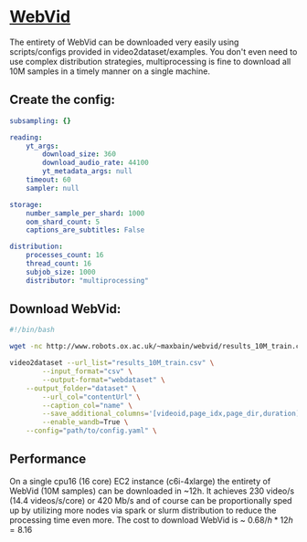# [WebVid](https://m-bain.github.io/webvid-dataset/)

The entirety of WebVid can be downloaded very easily using scripts/configs provided in video2dataset/examples. You don't even need to use complex distribution strategies, multiprocessing is fine to download all 10M samples in a timely manner on a single machine.

## Create the config:

```yaml
subsampling: {}

reading:
    yt_args:
        download_size: 360
        download_audio_rate: 44100
        yt_metadata_args: null
    timeout: 60
    sampler: null

storage:
    number_sample_per_shard: 1000
    oom_shard_count: 5
    captions_are_subtitles: False

distribution:
    processes_count: 16
    thread_count: 16
    subjob_size: 1000
    distributor: "multiprocessing"
```

## Download WebVid:

```bash
#!/bin/bash

wget -nc http://www.robots.ox.ac.uk/~maxbain/webvid/results_10M_train.csv

video2dataset --url_list="results_10M_train.csv" \
        --input_format="csv" \
        --output-format="webdataset" \
	--output_folder="dataset" \
        --url_col="contentUrl" \
        --caption_col="name" \
        --save_additional_columns='[videoid,page_idx,page_dir,duration]' \
        --enable_wandb=True \
	--config="path/to/config.yaml" \
```

## Performance

On a single cpu16 (16 core) EC2 instance (c6i-4xlarge) the entirety of WebVid (10M samples) can be downloaded in ~12h. It achieves 230 video/s (14.4 videos/s/core) or 420 Mb/s and of course can be proportionally sped up by utilizing more nodes via spark or slurm distribution to reduce the processing time even more. The cost to download WebVid is ~ 0.68$/h * 12h = 8.16$
